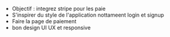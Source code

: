 - Objectif : integrez stripe pour les paie
- S'inspirer du style de l'application nottameent login et signup 
- Faire la page de paiement 
- bon design UI UX et responsive